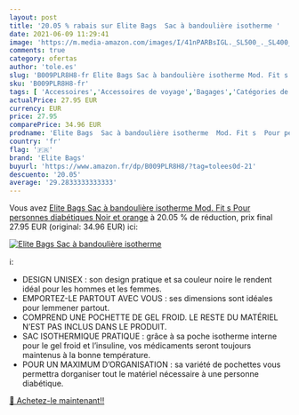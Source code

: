 ```yaml
---
layout: post
title: '20.05 % rabais sur Elite Bags  Sac à bandoulière isotherme '
date: 2021-06-09 11:29:41
image: 'https://m.media-amazon.com/images/I/41nPARBsIGL._SL500_._SL400_.jpg'
comments: true
category: ofertas
author: 'tole.es'
slug: 'B009PLR8H8-fr Elite Bags Sac à bandoulière isotherme Mod. Fit s Pour...'
sku: 'B009PLR8H8-fr'
tags: [ 'Accessoires','Accessoires de voyage','Bagages','Catégories de Bagages','Organiseurs de bagage','elite bags', ]
actualPrice: 27.95 EUR
currency: EUR
price: 27.95
comparePrice: 34.96 EUR
prodname: 'Elite Bags  Sac à bandoulière isotherme  Mod. Fit s  Pour personnes diabétiques  Noir et orange'
country: 'fr'
flag: '🇫🇷'
brand: 'Elite Bags'
buyurl: 'https://www.amazon.fr/dp/B009PLR8H8/?tag=tolees0d-21'
descuento: '20.05'
average: '29.2833333333333'
---
```


Vous avez [Elite Bags  Sac à bandoulière isotherme  Mod. Fit s  Pour personnes diabétiques  Noir et orange](https://www.amazon.fr/dp/B009PLR8H8/?tag=tolees0d-21)  à  20.05 % de réduction, prix final  27.95 EUR (original: 34.96 EUR) ici:

[![Elite Bags  Sac à bandoulière isotherme ](https://m.media-amazon.com/images/I/41nPARBsIGL._SL500_._SL400_.jpg)](https://www.amazon.fr/dp/B009PLR8H8/?tag=tolees0d-21)

ℹ️:

- DESIGN UNISEX : son design pratique et sa couleur noire le rendent idéal pour les hommes et les femmes.
- EMPORTEZ-LE PARTOUT AVEC VOUS : ses dimensions sont idéales pour lemmener partout.
- COMPREND UNE POCHETTE DE GEL FROID. LE RESTE DU MATÉRIEL N’EST PAS INCLUS DANS LE PRODUIT.
- SAC ISOTHERMIQUE PRATIQUE : grâce à sa poche isotherme interne pour le gel froid et l’insuline, vos médicaments seront toujours maintenus à la bonne température.
- POUR UN MAXIMUM D’ORGANISATION : sa variété de pochettes vous permettra dorganiser tout le matériel nécessaire à une personne diabétique.

[🛒 Achetez-le maintenant!!](https://www.amazon.fr/dp/B009PLR8H8/?tag=tolees0d-21)
